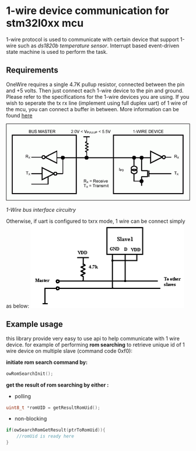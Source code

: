 # 1-wire device communication for stm32l0xx mcu
 1-wire protocol is used to communicate with certain device that support 1-wire
 such as *ds1820b temperature sensor*. Interrupt based event-driven state machine is used to perform the task.
 
 ## Requirements
 OneWire requires a single 4.7K pullup resistor, connected between the pin and +5 volts. Then just connect each 1-wire device to the pin and ground. Please refer to the specifications for the 1-wire devices you are using. If you wish to seperate the tx rx line (implement using full duplex uart) of 1 wire of the mcu, you can connect a buffer in between. More information can be found [here](https://www.maximintegrated.com/en/app-notes/index.mvp/id/214)
 
 ![1wirePullUptxRx](https://github.com/usagitoneko97/OneWire/blob/master/image/1wirePullup.gif)
 
 
_1-Wire bus interface circuitry_

Otherwise, if uart is configured to txrx mode, 1 wire can be connect simply as below: 
![1wireMasterSlave](https://github.com/usagitoneko97/OneWire/blob/master/image/1_wire_parasite.png)

## Example usage
this library provide very easy to use api to help communicate with 1 wire device. for example of performing **rom searching** to retrieve unique id of 1 wire device on multiple slave (command code 0xf0):

**initiate rom search command by:** 
```C 
owRomSearchInit(); 
``` 
**get the result of rom searching by either :**
 
* polling 
```C 
uint8_t *romUID = getResultRomUid(); 
``` 
* non-blocking 
```C 
if(owSearchRomGetResult(ptrToRomUid)){ 
    //romUid is ready here 
} 
``` 
